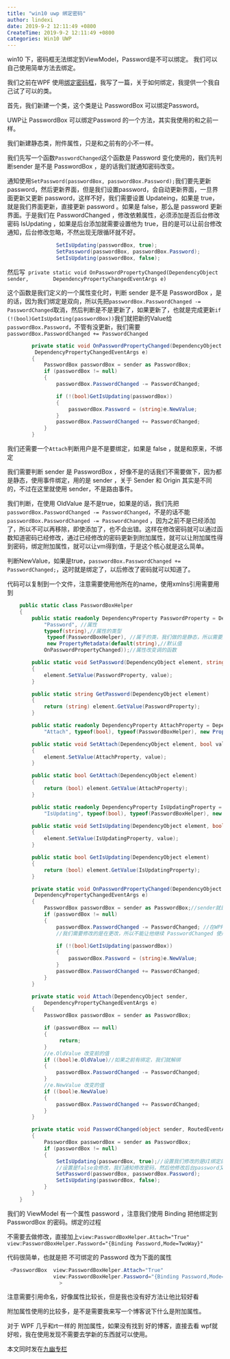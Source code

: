 ```yaml
---
title: "win10 uwp 绑定密码"
author: lindexi
date: 2019-9-2 12:11:49 +0800
CreateTime: 2019-9-2 12:11:49 +0800
categories: Win10 UWP
---
```


win10 下，密码框无法绑定到ViewModel，Password是不可以绑定。
我们可以自己使用简单方法去绑定。

<!--more-->





<div id="toc"></div>

我们之前在WPF 使用[绑定密码框](http://lindexi.oschina.io/lindexi/post/WPF-绑定密码/)，我写了一篇，关于如何绑定，我提供一个我自己试了可以的类。

首先，我们新建一个类，这个类是让 PasswordBox 可以绑定Password。

UWP让 PasswordBox 可以绑定Password 的一个方法，其实我使用的和之前一样。

我们新建静态类，附件属性，只是和之前有的小不一样。

我们先写一个函数`PasswordChanged`这个函数是 Password 变化使用的，我们先判断sender 是不是 PasswordBox ，是的话我们就通知密码改变。

通知使用`SetPassword(passwordBox, passwordBox.Password);`我们要先更新password，然后更新界面，但是我们设置password，会自动更新界面，一旦界面更新又更新 password，这样不好，我们需要设置 Updateing，如果是 true，就是我们界面更新，直接更新 password 。如果是 false，那么是 password 更新界面。于是我们在 PasswordChanged ，修改依赖属性，必须添加是否后台修改密码 IsUpdating ，如果是后台添加就需要设置他为 true，目的是可以让前台修改通知，后台修改忽略，不然出现无限循环就不好。
		

```csharp
                SetIsUpdating(passwordBox, true);
                SetPassword(passwordBox, passwordBox.Password);
                SetIsUpdating(passwordBox, false);

```

然后写` private static void OnPasswordPropertyChanged(DependencyObject sender,        DependencyPropertyChangedEventArgs e)`

这个函数是我们定义的一个属性变化时，判断 sender 是不是 PasswordBox ，是的话，因为我们绑定是双向，所以先把`passwordBox.PasswordChanged -= PasswordChanged`取消，然后判断是不是更新了，如果更新了，也就是完成更新`if (!(bool)GetIsUpdating(passwordBox))`我们就把新的Value给`passwordBox.Password`，不管有没更新，我们需要`passwordBox.PasswordChanged += PasswordChanged`
	

```csharp
        private static void OnPasswordPropertyChanged(DependencyObject sender,
         DependencyPropertyChangedEventArgs e)
        {
            PasswordBox passwordBox = sender as PasswordBox;
            if (passwordBox != null)
            {
                passwordBox.PasswordChanged -= PasswordChanged;

                if (!(bool)GetIsUpdating(passwordBox))
                {
                    passwordBox.Password = (string)e.NewValue;
                }
                passwordBox.PasswordChanged += PasswordChanged;
            }
        }

```

我们还需要一个`Attach`判断用户是不是要绑定，如果是 false ，就是和原来，不绑定

我们需要判断 sender 是 PasswordBox ，好像不是的话我们不需要做下，因为都是静态，使用事件绑定，用的是 sender ，关于 Sender 和 Origin 其实是不同的，不过在这里就使用 sender，不是路由事件。

我们判断，在使用 OldValue 是不是true，如果是的话，我们先把`passwordBox.PasswordChanged -= PasswordChanged`，不是的话不能`passwordBox.PasswordChanged -= PasswordChanged` ，因为之前不是已经添加了，所以不可以再移除，即使添加了，也不会出错。这样在修改密码就可以通过函数知道密码已经修改，通过已经修改的密码更新到附加属性，就可以让附加属性得到密码，绑定附加属性，就可以让vm得到值，于是这个核心就是这么简单。

判断NewValue，如果是true，`passwordBox.PasswordChanged += PasswordChanged;`，这时就是绑定了，以后修改了密码就可以知道了。

代码可以复制到一个文件，注意需要使用他所在的name，使用xmlns引用需要用到
		

```csharp
    public static class PasswordBoxHelper
    {
        public static readonly DependencyProperty PasswordProperty = DependencyProperty.RegisterAttached(
            "Password", //属性
            typeof(string),//属性的类型
             typeof(PasswordBoxHelper), //属于的类，我们做的是静态，所以需要这个让附加属性可以知道他所在，我们到时可以使用 sender 拿到实例，所以需要知道他的类可以转
             new PropertyMetadata(default(string),//默认值
            OnPasswordPropertyChanged));//属性改变调的函数

        public static void SetPassword(DependencyObject element, string value)
        {
            element.SetValue(PasswordProperty, value);
        }

        public static string GetPassword(DependencyObject element)
        {
            return (string) element.GetValue(PasswordProperty);
        }

        public static readonly DependencyProperty AttachProperty = DependencyProperty.RegisterAttached(
            "Attach", typeof(bool), typeof(PasswordBoxHelper), new PropertyMetadata(default(bool),Attach));

        public static void SetAttach(DependencyObject element, bool value)
        {
            element.SetValue(AttachProperty, value);
        }

        public static bool GetAttach(DependencyObject element)
        {
            return (bool) element.GetValue(AttachProperty);
        }

        public static readonly DependencyProperty IsUpdatingProperty = DependencyProperty.RegisterAttached(
            "IsUpdating", typeof(bool), typeof(PasswordBoxHelper), new PropertyMetadata(default(bool)));

        public static void SetIsUpdating(DependencyObject element, bool value)
        {
            element.SetValue(IsUpdatingProperty, value);
        }

        public static bool GetIsUpdating(DependencyObject element)
        {
            return (bool) element.GetValue(IsUpdatingProperty);
        }

        private static void OnPasswordPropertyChanged(DependencyObject sender,
         DependencyPropertyChangedEventArgs e)
        {
            PasswordBox passwordBox = sender as PasswordBox;//sender就是实例
            if (passwordBox != null)
            {
                passwordBox.PasswordChanged -= PasswordChanged; //在WPF绑定密码有说为何这样做
                //我们需要修改的是在更改，所以不能让他继续 PasswordChanged 使用了会无限循环 所以先去掉，在后面加上。

                if (!(bool)GetIsUpdating(passwordBox))
                {
                    passwordBox.Password = (string)e.NewValue;
                }
                passwordBox.PasswordChanged += PasswordChanged;
            }
        }

        private static void Attach(DependencyObject sender,
            DependencyPropertyChangedEventArgs e)
        {
            PasswordBox passwordBox = sender as PasswordBox;

            if (passwordBox == null)
            {
                 return;
            }
            //e.OldValue 改变前的值
            if ((bool)e.OldValue)//如果之前有绑定，我们就解绑
            {
                passwordBox.PasswordChanged -= PasswordChanged;
            }
            //e.NewValue 改变的值
            if ((bool)e.NewValue)
            {
                passwordBox.PasswordChanged += PasswordChanged;
            }
        }

        private static void PasswordChanged(object sender, RoutedEventArgs e)
        {
            PasswordBox passwordBox = sender as PasswordBox;
            if (passwordBox != null)
            {
                SetIsUpdating(passwordBox, true);//设置我们修改的是UI绑定的修改，那么不更改PasswordBox.password
                //设置是false会修改，我们通知修改密码，然后他修改后台password又通知PasswordChanged 这样会炸
                SetPassword(passwordBox, passwordBox.Password);
                SetIsUpdating(passwordBox, false);
            }
        }
    }

```

我们的 ViewModel 有一个属性 password ，注意我们使用 Binding 把他绑定到 PasswordBox 的密码。绑定的过程

不需要去做修改，直接加上`view:PasswordBoxHelper.Attach="True" view:PasswordBoxHelper.Password="{Binding Password,Mode=TwoWay}"`

代码很简单，也就是把 不可绑定的 Password 改为下面的属性
		

```csharp
 <PasswordBox  view:PasswordBoxHelper.Attach="True"
               view:PasswordBoxHelper.Password="{Binding Password,Mode=TwoWay}"
                 >

```

注意需要引用命名，好像属性比较长，但是我也没有好方法让他比较好看

附加属性使用的比较多，是不是需要我来写一个博客说下什么是附加属性。

对于 WPF 几乎和rt一样的 附加属性，如果没有找到 好的博客，直接去看 wpf就好啦，我在使用发现不需要去学新的东西就可以使用。

<script src="https://gist.github.com/lindexi/e4809b4b54a36db6aa166524c89fcebb.js"></script>

本文同时发在[九幽专栏](http://www.win10.cm/?p=1220)








